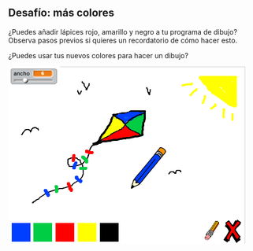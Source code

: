 ## Desafío: más colores

¿Puedes añadir lápices rojo, amarillo y negro a tu programa de dibujo? Observa pasos previos si quieres un recordatorio de cómo hacer esto.

¿Puedes usar tus nuevos colores para hacer un dibujo?

![Captura de pantalla](images/paint-final.png)